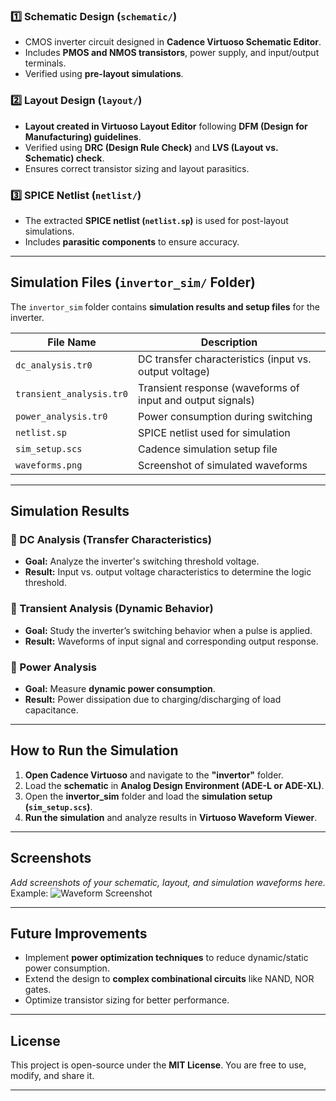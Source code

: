 
### **1️⃣ Schematic Design (`schematic/`)**
- CMOS inverter circuit designed in **Cadence Virtuoso Schematic Editor**.
- Includes **PMOS and NMOS transistors**, power supply, and input/output terminals.
- Verified using **pre-layout simulations**.

### **2️⃣ Layout Design (`layout/`)**
- **Layout created in Virtuoso Layout Editor** following **DFM (Design for Manufacturing) guidelines**.
- Verified using **DRC (Design Rule Check)** and **LVS (Layout vs. Schematic) check**.
- Ensures correct transistor sizing and layout parasitics.

### **3️⃣ SPICE Netlist (`netlist/`)**
- The extracted **SPICE netlist (`netlist.sp`)** is used for post-layout simulations.
- Includes **parasitic components** to ensure accuracy.

---

## **Simulation Files (`invertor_sim/` Folder)**
The `invertor_sim` folder contains **simulation results and setup files** for the inverter.  

| **File Name**            | **Description** |
|-------------------------|----------------|
| `dc_analysis.tr0`       | DC transfer characteristics (input vs. output voltage) |
| `transient_analysis.tr0` | Transient response (waveforms of input and output signals) |
| `power_analysis.tr0`    | Power consumption during switching |
| `netlist.sp`            | SPICE netlist used for simulation |
| `sim_setup.scs`         | Cadence simulation setup file |
| `waveforms.png`         | Screenshot of simulated waveforms |

---

## **Simulation Results**
### **🔹 DC Analysis (Transfer Characteristics)**
- **Goal:** Analyze the inverter's switching threshold voltage.
- **Result:** Input vs. output voltage characteristics to determine the logic threshold.

### **🔹 Transient Analysis (Dynamic Behavior)**
- **Goal:** Study the inverter’s switching behavior when a pulse is applied.
- **Result:** Waveforms of input signal and corresponding output response.

### **🔹 Power Analysis**
- **Goal:** Measure **dynamic power consumption**.
- **Result:** Power dissipation due to charging/discharging of load capacitance.

---

## **How to Run the Simulation**
1. **Open Cadence Virtuoso** and navigate to the **"invertor"** folder.
2. Load the **schematic** in **Analog Design Environment (ADE-L or ADE-XL)**.
3. Open the **invertor_sim** folder and load the **simulation setup (`sim_setup.scs`)**.
4. **Run the simulation** and analyze results in **Virtuoso Waveform Viewer**.

---

## **Screenshots**
_Add screenshots of your schematic, layout, and simulation waveforms here._  
Example:
![Waveform Screenshot](docs/waveforms.png)

---

## **Future Improvements**
- Implement **power optimization techniques** to reduce dynamic/static power consumption.
- Extend the design to **complex combinational circuits** like NAND, NOR gates.
- Optimize transistor sizing for better performance.

---

## **License**
This project is open-source under the **MIT License**. You are free to use, modify, and share it.

---




